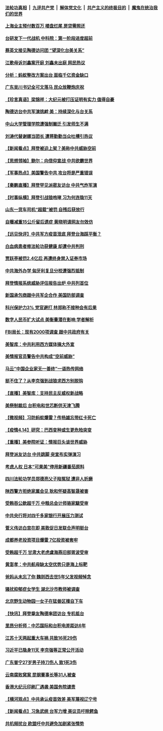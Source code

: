 ####  [法轮功真相](../../../../basic/blob/master/README.md?t=04151632) &nbsp;|&nbsp; [九评共产党](../../../../9ping.md/blob/master/README.md?t=04151632) &nbsp;|&nbsp; [解体党文化](../../../../jtdwh.md/blob/master/README.md?t=04151632)  &nbsp;|&nbsp; [共产主义的终极目的](../../../../gczydzjmd.md/blob/master/README.md?t=04151632) &nbsp;|&nbsp; [魔鬼在统治我们的世界](../../../../mgztzwmdsj.md/blob/master/README.md?t=04151632) 

#### [上海业主预付数百万 楼盘烂尾 房贷需照还](../pages/nsc413/n12881155.md?t=04151632) 

#### [台研发下一代战机 中科院：第一阶段进度超前](../pages/nsc413/n12881105.md?t=04151632) 

#### [蔡英文接见陶德访问团 “望深化台美关系”](../pages/nsc413/n12880965.md?t=04151632) 

#### [江歌母诉刘鑫案开庭 刘鑫未出庭 网民热议](../pages/nsc413/n12880983.md?t=04151632) 

#### [分析：蚂蚁整改方案出台 面临千亿资金缺口](../pages/nsc413/n12880720.md?t=04151632) 


#### [广东吴川书记全可文落马 民众放鞭炮庆祝](../pages/nsc413/n12880884.md?t=04151632) 

#### [【珍言真语】梁锦祥：大纪元被打压证明有实力 值得自豪](../pages/nsc413/n12880775.md?t=04151632) 

#### [陶德访台中共军演挑衅 美：持续深化与台关系](../pages/nsc413/n12880974.md?t=04151632) 

#### [中山大学管理学院遭强制搬迁 引发师生不满](../pages/nsc413/n12868163.md?t=04151632) 

#### [刘涛代替谢娜当团长 遭蒋勤勤当众吐槽引热议](../pages/nsc413/n12880501.md?t=04151632) 

#### [【新闻看点】拜登被迫上架？美称中共威胁空前](../pages/nsc413/n12880557.md?t=04151632) 

#### [【思想领袖】鲍尔：向信仰宣战 中共欲霸世界](../pages/nsc413/n12775171.md?t=04151632) 

#### [【军事热点】美国警告中共 攻台将是严重错误](../pages/nsc413/n12877629.md?t=04151632) 

#### [【秦鹏直播】拜登罕见派密友访台 中共气炸军演](../pages/nsc413/n12880611.md?t=04151632) 

#### [【时事纵横】拜登引战狼咆哮 习为何连隐11天](../pages/nsc413/n12880591.md?t=04151632) 

#### [山东一货车司机“超载”被罚 自残后获放行](../pages/nsc413/n12880594.md?t=04151632) 

#### [自曝减重15公斤留后遗症 黄晓明请网友勿效仿](../pages/nsc413/n12880190.md?t=04151632) 

#### [【远见快评】中共军方疫苗泄底 拜登台海踩平衡？](../pages/nsc413/n12880515.md?t=04151632) 

#### [白血病患者修法轮功获健康 却遭中共判刑](../pages/nsc413/n12880376.md?t=04151632) 

#### [贾跃亭被罚2.4亿后 再遭终身禁入证券市场](../pages/nsc413/n12880433.md?t=04151632) 

#### [中共海外办学 匈牙利复旦分校遭强烈抵制](../pages/nsc413/n12880486.md?t=04151632) 

#### [拜登情报系统威胁评估报告出炉 中共列首位](../pages/nsc413/n12880204.md?t=04151632) 

#### [新国承包商跟中共军企合作 美国防部调查](../pages/nsc413/n12880251.md?t=04151632) 

#### [科兴保护力3% 党官避打 林郑称不接种会有后果](../pages/nsc413/n12880384.md?t=04151632) 

#### [数字人民币扩大试点 美衡量潜在影响 学者解析](../pages/nsc413/n12880173.md?t=04151632) 

#### [FBI局长：现有2000项调查 跟中共政府有关](../pages/nsc413/n12880229.md?t=04151632) 

#### [美智库：中共利用西方媒体搞大外宣](../pages/nsc413/n12880101.md?t=04151632) 

#### [美情报官员警告中共构成“空前威胁”](../pages/nsc413/n12880201.md?t=04151632) 

#### [马云“中国企业家无一善终”一语热传网络](../pages/nsc413/n12879968.md?t=04151632) 

#### [挺不住了？从李克强到战狼求西方别脱钩](../pages/nsc413/n12880131.md?t=04151632) 

#### [【直播】美智库：支持民主反威权新战略](../pages/nsc413/n12880073.md?t=04151632) 

#### [美祭制裁后 台积电和世芯断供天津飞腾](../pages/nsc413/n12880080.md?t=04151632) 

#### [【微视频】习防蚂蚁爆雷？传杨雄忘带红卡死亡](../pages/nsc413/n12879826.md?t=04151632) 

#### [【疫情4.14】研究：巴西变种或生更危险突变](../pages/nsc413/n12879227.md?t=04151632) 

#### [【重播】美参院听证：情报巨头谈世界威胁](../pages/nsc413/n12879951.md?t=04151632) 

#### [拜登派友访台 中共跳脚 突宣布实弹演习](../pages/nsc413/n12879882.md?t=04151632) 

#### [考虑人权 日本“可果美”停用新疆番茄原料](../pages/nsc413/n12879579.md?t=04151632) 

#### [四川法轮功学员郑德亮父子陷冤狱 遭非人折磨](../pages/nsc413/n12877488.md?t=04151632) 

#### [陕西警方拒绝家属会见 耿和怀疑高智晟被害](../pages/nsc413/n12879593.md?t=04151632) 

#### [受贿吞公款超千万 中粮总会计师骆家駹受审](../pages/nsc413/n12879427.md?t=04151632) 

#### [中共央行将对四千多家银行开展压力测试](../pages/nsc413/n12879029.md?t=04151632) 

#### [菅义伟访白宫在即 美敦促日发联合声明挺台](../pages/nsc413/n12879802.md?t=04151632) 

#### [成都养老投资项目爆雷 7亿投资被套牢](../pages/nsc413/n12879451.md?t=04151632) 

#### [受贿超千万 甘肃大老虎虞海燕旧部胥波受审](../pages/nsc413/n12879282.md?t=04151632) 

#### [黄澎孝：中共航母缺太空优势只是海上标靶](../pages/nsc413/n12879301.md?t=04151632) 

#### [爸妈从未忘了你 魏则西去世5年父发视频悼念](../pages/nsc413/n12879258.md?t=04151632) 

#### [骚扰抑郁症女学生 湖北沙市教师被调查](../pages/nsc413/n12878979.md?t=04151632) 

#### [北京野生动物园一女子在猛兽区擅自下车](../pages/nsc413/n12878942.md?t=04151632) 

#### [【快讯】拜登挚友陶德率团访台 专机抵台](../pages/nsc413/n12879161.md?t=04151632) 

#### [里昂分析师：中芯国际和台积电差距达6年](../pages/nsc413/n12878478.md?t=04151632) 

#### [江苏十天两起重大车祸 共致16死29伤](../pages/nsc413/n12878847.md?t=04151632) 

#### [习近平已隐身11天 李克强等正常公开活动](../pages/nsc413/n12878707.md?t=04151632) 

#### [广东普宁27岁男子持刀伤人 致1死3伤](../pages/nsc413/n12878567.md?t=04151632) 

#### [云南腐败窝案 昆钢董事长等31人被查](../pages/nsc413/n12878622.md?t=04151632) 

#### [香港大纪元印刷厂遇袭 美国务院谴责](../pages/nsc413/n12877968.md?t=04151632) 


#### [【横河观点】中共承认疫苗效差 美军蔑视辽宁号](../pages/nsc413/n12878406.md?t=04151632) 

#### [【新闻看点】习急武统 台军力增 美议员吁除鳄鱼](../pages/nsc413/n12877690.md?t=04151632) 

#### [共机频扰台 欧盟吁中共避免加剧紧张情势](../pages/nsc413/n12878471.md?t=04151632) 

